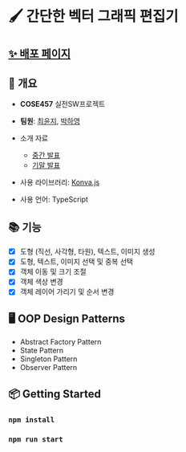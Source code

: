 # 🖌️ 간단한 벡터 그래픽 편집기

## [✨ 배포 페이지](https://practialswproject.github.io/)

## 📝 개요

- **COSE457** 실전SW프로젝트
- **팀원**: [최윤지](https://github.com/yunz0926), [박하영](https://github.com/hypnotes)
- 소개 자료 
    - [중간 발표](https://www.miricanvas.com/v/12kjako)
    - [기말 발표](https://www.miricanvas.com/v2/design/12pl23n)

- 사용 라이브러리: [Konva.js](https://konvajs.org/)
- 사용 언어: TypeScript

## 📚 기능

- [x] 도형 (직선, 사각형, 타원), 텍스트, 이미지 생성
- [x] 도형, 텍스트, 이미지 선택 및 중복 선택
- [x] 객체 이동 및 크기 조절
- [x] 객체 색상 변경
- [x] 객체 레이어 가리기 및 순서 변경

## 🖥️ OOP Design Patterns

- Abstract Factory Pattern
- State Pattern
- Singleton Pattern
- Observer Pattern

## 📦 Getting Started

### `npm install`
### `npm run start`